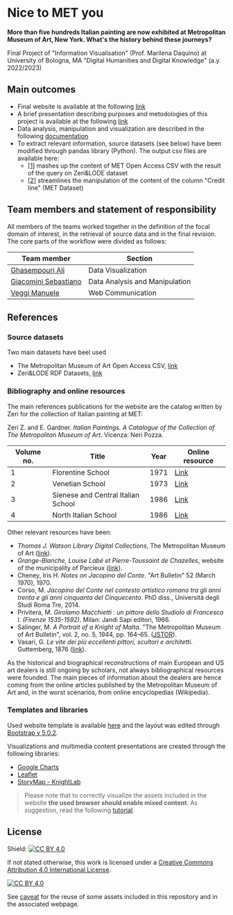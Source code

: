 # Nice to MET you

**More than five hundreds Italian painting are now exhibited at Metropolitan Museum of Art, New York. What's the history behind these journeys?**

Final Project of "Information Visualisation" (Prof. Marilena Daquino) at University of Bologna, MA "Digital Humanities and Digital Knowledge" (a.y. 2022/2023)

## Main outcomes

- Final website is available at the following [link](https://manueleveggi.github.io/infoviz/)
- A brief presentation describing purposes and metodologies of this project is available at the following [link](https://docs.google.com/presentation/d/11YYI_wd2Yf3GqsPKDljPM8YxvV9XXNpfuBL-k9eSdpE/edit?usp=sharing)
- Data analysis, manipulation and visualization are described in the following [documentation](https://github.com/ManueleVeggi/infoviz/blob/4de92e73e45ab80275a7b152790a50546cfc3534/documentation.ipynb)
- To extract relevant information, source datasets (see below) have been modified through pandas library (Python). The output csv files are available here: 
  - [[1]]() mashes up the content of MET Open Access CSV with the result of the query on Zeri&LODE dataset 
  - [[2]](https://github.com/ManueleVeggi/infoviz/blob/8c167835b30a3f6009dc1050b2c8b3e8b0d91565/data_management/transfers.csv) streamlines the manipulation of the content of the column "Credit line" (MET Dataset)

## Team members and statement of responsibility

All members of the teams worked together in the definition of the focal domain of interest, in the retrieval of source data and in the final revision. The core parts of the workflow were divided as follows:  

| Team member                                                         | Section            |
|---------------------------------------------------------------------|--------------------|
| [Ghasempouri Ali](mailto:seyedali.ghasempouri@studio.unibo.it)      | Data Visualization |
| [Giacomini Sebastiano](mailto:sebastiano.giacomini@studio.unibo.it) | Data Analysis and Manipulation |
| [Veggi Manuele](mailto:manuele.veggi@studio.unibo.it)               | Web Communication  |


## References

### Source datasets

Two main datasets have beel used

- The Metropolitan Museum of Art Open Access CSV, [link](https://github.com/metmuseum/openaccess/blob/master/MetObjects.csv)
- Zeri&LODE RDF Datasets, [link](http://data.fondazionezeri.unibo.it/)

### Bibliography and online resources

The main references publications for the website are the catalog written by Zeri for the collection of Italian painting at MET:

Zeri Z. and E. Gardner. <i>Italian Paintings. A Catalogue of the Collection of
The Metropolitan Museum of Art</i>. Vicenza: Neri Pozza.

| Volume no. | Title| Year | Online resource  |
|------------|------|------|------------------|
| 1          | Florentine School                  | 1971 | [Link](https://www.metmuseum.org/art/metpublications/italian_paintings_a_catalogue_of_the_collection_of_the_metropolitan_museum_of_art_vol_1_florentin)      |
| 2          | Venetian School                    | 1973 | [Link](http://www.metmuseum.org/art/metpublications/italian_paintings_a_catalogue_of_the_collection_of_the_metropolitan_museum_of_art_vol_2_venetian_school) |
| 3          | Sienese and Central Italian School | 1986 | [Link](https://www.metmuseum.org/art/metpublications/italian_paintings_a_catalogue_of_the_collection_of_the_metropolitan_museum_of_art_vol_3_sienese_a)      |
| 4          | North Italian School               | 1986 | [Link](https://www.metmuseum.org/art/metpublications/Italian_Paintings_A_Catalogue_of_the_Collection_of_The_Metropolitan_Museum_of_Art_Vol_4_North_Ita)      |

Other relevant resources have been:

- <i>Thomas J. Watson Library Digital Collections</i>, The Metropolitan Museum of Art ([link](https://www.metmuseum.org/art/libraries-and-research-centers/watson-digital-collections)).
- <i>Grange-Blanche, Louise Labé et Pierre-Toussaint de Chazelles</i>, website of the municipality of Parcieux ([link](https://www.parcieux.fr/Grange-Blanche-Louise-Labe-et-Pierre-Toussaint-de-Chazelles.html?lang=fr)).
- Cheney, Iris H. <i>Notes on Jacopino del Conte</i>. "Art Bulletin" 52 (March 1970), 1970.
- Corso, M. <i>Jacopino del Conte nel contesto artistico romano tra gli anni trenta e gli anni cinquanta del Cinquecento</i>. PhD diss., Università degli Studi Roma Tre, 2014.
- Privitera, M. <i>Girolamo Macchietti : un pittore dello Studiolo di Francesco I. (Firenze 1535-1592)</i>. Milan: Jandi Sapi editori, 1966.
- Salinger, M. <i>A Portrait of a Knight of Malta</i>. "The Metropolitan Museum of Art Bulletin", vol. 2, no. 5, 1944, pp. 164–65. ([JSTOR](https://doi.org/10.2307/3257124)).
- Vasari, G. <i>Le vite dei più eccellenti pittori, scultori e architetti</i>. Guttemberg, 1876 ([link](https://books.google.it/books?hl=it&lr=&id=97PcyE3ksa4C&oi=fnd&pg=PA3&dq=vasari+vite&ots=m6DvwRDKtZ&sig=4-wbsqnw-NrFU_dCCeNVQzTeEz8&redir_esc=y#v=onepage&q=vasari%20vite&f=false)).

As the historical and biographical reconstructions of main European and US art dealers is still ongoing by scholars, not always bibliographical resources were founded. The main pieces of information about the dealers are hence coming from the online articles published by the Metropolitan Museum of Art and, in the worst scenarios, from online encyclopedias (Wikipedia). 

### Templates and libraries

Used website template is available [here](https://github.com/BuckyMaler/global) and the layout was edited through [Bootstrap v 5.0.2](https://getbootstrap.com/).

Visualizations and multimedia content presentations are created through the following libraries:
- [Google Charts](https://developers.google.com/chart)
- [Leaflet](https://leafletjs.com/)
- [StoryMap - KnightLab](https://storymap.knightlab.com/)

> Please note that to correctly visualize the assets included in the website **the used browser should enable mixed content**. As suggestion, read the following [tutorial](https://experienceleague.adobe.com/docs/target/using/experiences/vec/troubleshoot-composer/mixed-content.html?lang=it). 

## License

Shield: [![CC BY 4.0][cc-by-shield]][cc-by]

If not stated otherwise, this work is licensed under a
[Creative Commons Attribution 4.0 International License][cc-by].

[![CC BY 4.0][cc-by-image]][cc-by]

[cc-by]: http://creativecommons.org/licenses/by/4.0/
[cc-by-image]: https://i.creativecommons.org/l/by/4.0/88x31.png
[cc-by-shield]: https://img.shields.io/badge/License-CC%20BY%204.0-lightgrey.svg

See [caveat](assets/zeriLetters/CopyrightLetters.md) for the reuse of some assets included in this repository and in the associated webpage.
